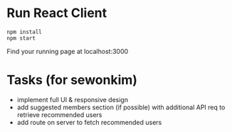 # Run React Client
```
npm install
npm start
```
Find your running page at localhost:3000

# Tasks (for sewonkim)
- implement full UI & responsive design
- add suggested members section (if possible) with additional API req to retrieve recommended users
- add route on server to fetch recommended users